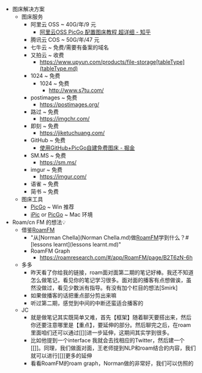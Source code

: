 - 图床解决方案
    - 图床服务
        - 阿里云 OSS ~ 40G/年/9 元
            - [阿里云OSS PicGo 配置图床教程 超详细 - 知乎](https://zhuanlan.zhihu.com/p/104152479)
        - 腾讯云 COS ~ 50G/年/47 元
        - 七牛云 ~ 免费/需要有备案的域名
        - 又拍云 ~ 收费
            - https://www.upyun.com/products/file-storage[tableType](tableType.md)
        - 1024 ~ 免费
            - 1024 ~ 免费
                - http://www.s7tu.com/
        - postimages ~ 免费
            - https://postimages.org/
        - 路过 ~ 免费
            - https://imgchr.com/
        - 即刻 ~ 免费
            - https://jiketuchuang.com/
        - GitHub ~ 免费
            - [使用GitHub+PicGo自建免费图床 - 掘金](https://juejin.im/post/6844904078468710413)
        - SM.MS ~ 免费
            - https://sm.ms/
        - imgur ~ 免费
            - https://imgur.com/
        - 语雀 ~ 免费
        - 简书 ~ 免费
    - 图床工具
        - [PicGo](https://github.com/Molunerfinn/PicGo) ~ Win 推荐
        - [iPic](https://apps.apple.com/cn/app/ipic-markdown-%E5%9B%BE%E5%BA%8A-%E6%96%87%E4%BB%B6%E4%B8%8A%E4%BC%A0%E5%B7%A5%E5%85%B7/id1101244278?mt=12) or [PicGo](https://github.com/Molunerfinn/PicGo) ~ Mac 环境
- Roam/cn FM 的想法💡
    - 借鉴[RoamFM](RoamFM.md)
        - "从[Norman Chella](Norman Chella.md)做[RoamFM](RoamFM.md)学到什么？#[lessons learnt](lessons learnt.md)"
        - RoamFM Graph 
            - https://roamresearch.com/#/app/RoamFM/page/B2T6zN-6h
    - 多多
        - 昨天看了你给我的链接，roam面对面第二期的笔记好棒。我还不知道怎么做笔记，看见你的笔记学习很多。面对面的播客有点想做诶，虽然没做过，看见少数派有指导。有没有加个栏目的想法[Smirk]
        - 如果做播客的话把重点部分剪出来嘛
        - 听过第二期，感觉到中间的中断还蛮适合播客的
    - JC
        - 就是做笔记其实既简单又难，首先【框架】随着聊天要搭出来，然后你还要注意哪里是【重点】，要延伸的部分。然后聊完之后，在roam里面咱们还可以通过[[]]进一步延伸，这期间其实学到很多。
        - 比如他提到一个interface 我就会去找相应的Twitter，然后建一个[[]]。同理，我们做面对面，王老师提到NLP和roam结合的内容，我们就可以进行[[]]更多的延伸
        - 看看RoamFM的roam graph，Norman做的非常好，我们可以仿照的
